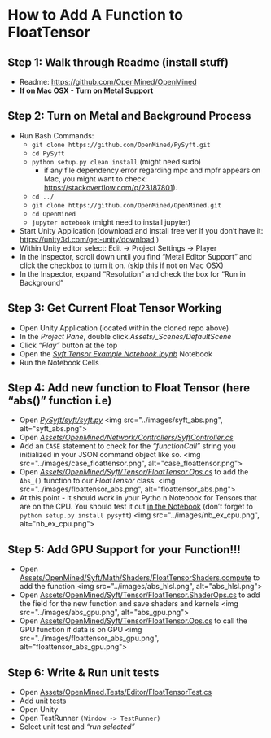 # How to Add A Function to FloatTensor

## Step 1: Walk through Readme (install stuff)

- Readme: https://github.com/OpenMined/OpenMined
- **If on Mac OSX - Turn on Metal Support**

## Step 2: Turn on Metal and Background Process
- Run Bash Commands:
	- `git clone https://github.com/OpenMined/PySyft.git`
	- `cd PySyft`
	- `python setup.py clean install` (might need sudo)
		- if any file dependency error regarding mpc and mpfr appears on Mac, you might want to check: https://stackoverflow.com/q/23187801).
	- `cd ../`
	- `git clone https://github.com/OpenMined/OpenMined.git`
	- `cd OpenMined`
	- `jupyter notebook`  (might need to install jupyter)
- Start Unity Application (download and install free ver if you don’t have it: https://unity3d.com/get-unity/download )
- Within Unity editor select: Edit -> Project Settings -> Player
- In the Inspector, scroll down until you find “Metal Editor Support” and click the checkbox to turn it on. (skip this if not on Mac OSX)
- In the Inspector, expand “Resolution” and check the box for “Run in Background”

## Step 3: Get Current Float Tensor Working

- Open Unity Application (located within the cloned repo above)
- In the *Project Pane*, double click *Assets/_Scenes/DefaultScene*
- Click *“Play”* button at the top
- Open the *[Syft Tensor Example Notebook.ipynb](https://github.com/OpenMined/OpenMined/blob/master/notebooks/Syft%20Tensor%20Example%20Notebook.ipynb)* Notebook
- Run the Notebook Cells

## Step 4: Add new function to Float Tensor (here “abs()” function i.e)

- Open *[PySyft/syft/syft.py](https://github.com/OpenMined/PySyft/blob/master/syft/syft.py)*
<img src="../images/syft_abs.png", alt="syft_abs.png">
- Open *[Assets/OpenMined/Network/Controllers/SyftController.cs](https://github.com/OpenMined/OpenMined/blob/master/UnityProject/Assets/OpenMined/Syft/Tensor/FloatTensor.cs)*
- Add an `CASE` statement to check for the *“functionCall”* string you initialized in your JSON command object like so. 
<img src="../images/case_floattensor.png", alt="case_floattensor.png">
- Open *[Assets/OpenMined/Syft/Tensor/FloatTensor.Ops.cs](https://github.com/OpenMined/OpenMined/blob/master/UnityProject/Assets/OpenMined/Syft/Tensor/FloatTensor.MutatingOps.cs)* to add the `Abs_()` function to our *FloatTensor* class.
<img src="../images/floattensor_abs.png", alt="floattensor_abs.png">
- At this point - it should work in your Pytho  n Notebook for Tensors that are on the CPU. You should test it out [in the Notebook](https://github.com/OpenMined/OpenMined/blob/master/notebooks/Syft%20Tensor%20Example%20Notebook.ipynb) (don’t forget to `python setup.py install pysyft`)
<img src="../images/nb_ex_cpu.png", alt="nb_ex_cpu.png">

## Step 5: Add GPU Support for your Function!!!

- Open [Assets/OpenMined/Syft/Math/Shaders/FloatTensorShaders.compute](https://github.com/OpenMined/OpenMined/blob/master/UnityProject/Assets/OpenMined/Syft/Math/Shaders/FloatTensorShaders.compute) to add the function
<img src="../images/abs_hlsl.png", alt="abs_hlsl.png">
- Open [Assets/OpenMined/Syft/Tensor/FloatTensor.ShaderOps.cs](https://github.com/OpenMined/OpenMined/blob/master/UnityProject/Assets/OpenMined/Syft/Tensor/FloatTensor.ShaderOps.cs) to add the field for the new function and save shaders and kernels
<img src="../images/abs_gpu.png", alt="abs_gpu.png">
- Open [Assets/OpenMined/Syft/Tensor/FloatTensor.Ops.cs](https://github.com/OpenMined/OpenMined/blob/master/UnityProject/Assets/OpenMined/Syft/Tensor/FloatTensor.Ops.cs) to call the GPU function if data is on GPU 
<img src="../images/floattensor_abs_gpu.png", alt="floattensor_abs_gpu.png">

## Step 6: Write & Run unit tests
- Open [Assets/OpenMined.Tests/Editor/FloatTensorTest.cs](https://github.com/OpenMined/OpenMined/blob/master/UnityProject/Assets/OpenMined.Tests/Editor/FloatTensorTest.cs)
- Add unit tests
- Open Unity
- Open TestRunner `(Window -> TestRunner)`
- Select unit test and *“run selected”*
